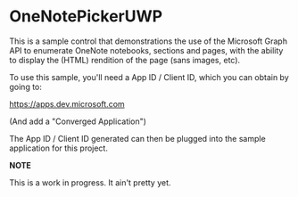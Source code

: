# OneNotePickerUWP

This is a sample control that demonstrations the use of the Microsoft Graph API to enumerate OneNote notebooks,
sections and pages, with the ability to display the (HTML) rendition of the page (sans images, etc).

To use this sample, you'll need a App ID / Client ID, which you can obtain by going to:

https://apps.dev.microsoft.com

(And add a "Converged Application")

The App ID / Client ID generated can then be plugged into the sample application for this project.

**NOTE**

This is a work in progress.  It ain't pretty yet.
